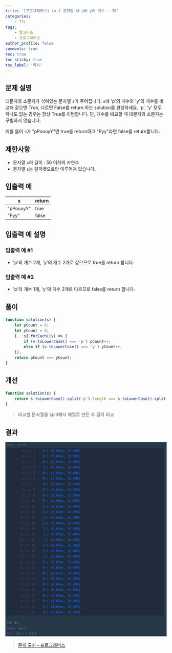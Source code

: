 ```yaml
---
title: '[프로그래머스] Lv.1 문자열 내 p와 y의 개수 - JS'
categories:
    - TIL
tags:
    - 알고리즘
    - 프로그래머스
author_profile: false
comments: true
toc: true
toc_sticky: true
toc_label: '목차'
---
```


## 문제 설명

대문자와 소문자가 섞여있는 문자열 `s`가 주어집니다. `s`에 'p'의 개수와 'y'의 개수를 비교해 같으면 True, 다르면 False를 return 하는 solution를 완성하세요. 'p', 'y' 모두 하나도 없는 경우는 항상 True를 리턴합니다. 단, 개수를 비교할 때 대문자와 소문자는 구별하지 않습니다.

예를 들어 `s`가 "pPoooyY"면 true를 return하고 "Pyy"라면 false를 return합니다.

## 제한사항

-   문자열 `s`의 길이 : 50 이하의 자연수
-   문자열 `s`는 알파벳으로만 이루어져 있습니다.

## 입출력 예

| s         | return |
| --------- | ------ |
| "pPoooyY" | true   |
| "Pyy"     | false  |

## 입출력 예 설명

### 입출력 예 #1

-   'p'의 개수 2개, 'y'의 개수 2개로 같으므로 true를 return 합니다.

### 입출력 예 #2

-   'p'의 개수 1개, 'y'의 개수 2개로 다르므로 false를 return 합니다.

## 풀이

```javascript
function solution(s) {
    let pCount = 0;
    let yCount = 0;
    [...s].forEach((v) => {
        if (v.toLowerCase() === 'p') pCount++;
        else if (v.toLowerCase() === 'y') yCount++;
    });
    return pCount === yCount;
}
```

## 개선

```javascript
function solution(s) {
    return s.toLowerCase().split('p').length === s.toLowerCase().split('y').length;
}
```

> 비교할 문자열을 split해서 배열로 만든 후 길이 비교

## 결과

![result](/assets/images/2023/08/21/algorithm-08-result.png)

> [문제 출처 - 프로그래머스](https://school.programmers.co.kr/learn/courses/30/lessons/12916)

